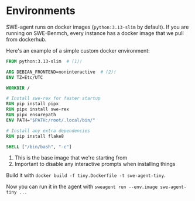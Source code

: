 # Environments

SWE-agent runs on docker images (`python:3.13-slim` by default).
If you are running on SWE-Benmch, every instance has a docker image that we pull from dockerhub.

Here's an example of a simple custom docker environment:

```dockerfile title="tiny.Dockerfile"
FROM python:3.13-slim  # (1)!

ARG DEBIAN_FRONTEND=noninteractive  # (2)!
ENV TZ=Etc/UTC

WORKDIR /

# Install swe-rex for faster startup
RUN pip install pipx
RUN pipx install swe-rex
RUN pipx ensurepath
ENV PATH="$PATH:/root/.local/bin/"

# Install any extra dependencies
RUN pip install flake8

SHELL ["/bin/bash", "-c"]
```

1. This is the base image that we're starting from
2. Important to disable any interactive prompts when installing things

Build it with `docker build -f tiny.Dockerfile -t swe-agent-tiny`.

Now you can run it in the agent with `sweagent run --env.image swe-agent-tiny ...`
